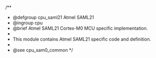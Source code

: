 /**
 * @defgroup        cpu_saml21 Atmel SAML21
 * @ingroup         cpu
 * @brief           Atmel SAML21 Cortex-M0 MCU specific implementation.
 *
 * This module contains Atmel SAML21 specific code and definition.
 *
 * @see cpu_sam0_common
 */